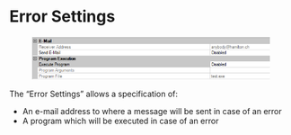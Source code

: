 # Error Settings

<figure><img src="../../.gitbook/assets/image (5) (1) (1) (1).png" alt=""><figcaption></figcaption></figure>

The “Error Settings” allows a specification of:

* An e-mail address to where a message will be sent in case of an error
* A program which will be executed in case of an error
